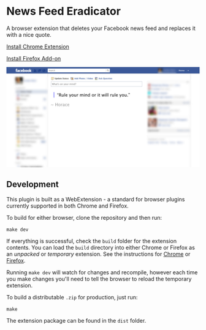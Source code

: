 # News Feed Eradicator

A browser extension that deletes your Facebook news feed
and replaces it with a nice quote.

[Install Chrome Extension](https://chrome.google.com/webstore/detail/news-feed-eradicator-for/fjcldmjmjhkklehbacihaiopjklihlgg?hl=en)

[Install Firefox Add-on](https://addons.mozilla.org/en-US/firefox/addon/news-feed-eradicator/)

![Screenshot](https://raw.githubusercontent.com/jordwest/news-feed-eradicator/master/assets/screenshot.jpg)

## Development

This plugin is built as a WebExtension - a standard for browser plugins currently supported in both Chrome and Firefox.

To build for either browser, clone the repository and then run:

    make dev

If everything is successful, check the `build` folder for the extension contents. You can load the `build` directory into either Chrome or Firefox as an _unpacked_ or _temporary_ extension. See the instructions for [Chrome](https://developer.chrome.com/docs/extensions/get-started/tutorial/hello-world#load-unpacked) or [Firefox](https://developer.mozilla.org/en-US/Add-ons/WebExtensions/Temporary_Installation_in_Firefox).

Running `make dev` will watch for changes and recompile, however each time you make changes you'll need to tell the browser to reload the temporary extension.

To build a distributable `.zip` for production, just run:

    make

The extension package can be found in the `dist` folder.
